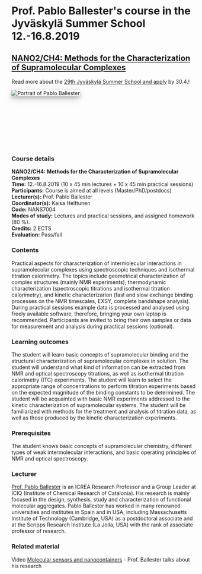# Prof. Pablo Ballester's course in the Jyväskylä Summer School 12.-16.8.2019

## [NANO2/CH4: Methods for the Characterization of Supramolecular Complexes](https://www.jyu.fi/en/research/summer-and-winter-schools/jss/courses/courses-of-nanoscience)
Read more about the [29th Jyväskylä Summer School and apply](https://www.jyu.fi/en/research/summer-and-winter-schools/jss)  by 30.4.!
<p style="width:228px;height:152px">
    <img style="box-shadow: 0 4px 8px 0 rgb(0,0,0,0.2), 0 6px 20px 0 rgba(0,0,0,0.19)" :src="$withBase('/pb-foto.jpg')" alt="Portrait of Pablo Ballester">
</p>

### Course details
**NANO2/CH4: Methods for the Characterization of Supramolecular Complexes**<br>
**Time:** 12.-16.8.2019 (10 x 45 min lectures + 10 x 45 min practical sessions)<br>
**Participants:** Course is aimed at all levels (Master/PhD/postdocs)<br>
**Lecturer(s):** Prof. Pablo Ballester<br>
**Coordinator(s):** Kaisa Helttunen<br>
**Code:** NANS7004<br>
**Modes of study:** Lectures and practical sessions, and assigned homework (80 %).<br>
**Credits:** 2 ECTS<br>
**Evaluation:** Pass/fail

### Contents 
Practical aspects for characterization of intermolecular interactions in supramolecular complexes using spectroscopic techniques and isothermal titration calorimetry. The topics include geometrical characterization of complex structures (mainly NMR experiments), thermodynamic characterization (spectroscopic titrations and isothermal titration calorimetry), and kinetic characterizarion (fast and slow exchange binding processes on the NMR timescales, EXSY, complete bandshape analysis). During practical sessions example data is processed and analysed using freely available software, therefore, bringing your own laptop is recommended. Participants are invited to bring their own samples or data for measurement and analysis during practical sessions (optional).

### Learning outcomes
The student will learn basic concepts of supramolecular binding and the structural characterization of supramolecular complexes in solution. The student will understand what kind of information can be extracted from NMR and optical spectroscopy titrations, as well as isothermal titration calorimetry (ITC) experiments. The student will learn to select the appropriate range of concentrations to perform titration experiments based on the expected magnitude of the binding constants to be determined. The student will be acquainted with basic NMR experiments addressed to the kinetic characterization of supramolecular systems. The student will be familiarized with methods for the treatment and analysis of titration data, as well as those produced by the kinetic characterization experiments.

### Prerequisites
The student knows basic concepts of supramolecular chemistry, different types of weak intermolecular interactions, and basic operating principles of NMR and optical spectroscopy.


### Lecturer
[Prof. Pablo Ballester](http://www.iciq.org/research/research_group/prof-pau-ballester/) is an ICREA Research Professor and a Group Leader at ICIQ (Institute of Chemical Research of Catalonia). His research is mainly focused in the design, synthesis, study and characterization of functional molecular aggregates. Pablo Ballester has worked in many renowned universities and institutes in Spain and in USA, including Massachusetts Institute of Technology (Cambridge, USA) as a postdoctoral associate and at the Scripps Research Institute (La Jolla, USA) with the rank of associate professor of research.

### Related material<br>
Video [Molecular sensors and nanocontainers](https://www.youtube.com/watch?v=yfzCJe6YkNM&feature=youtu.be) - Prof. Ballester talks about his research